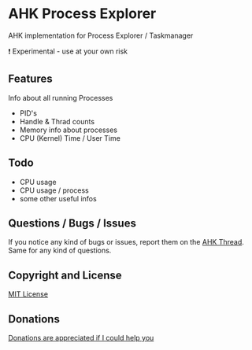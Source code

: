 # AHK Process Explorer
AHK implementation for Process Explorer / Taskmanager

:exclamation: Experimental - use at your own risk

## Features
Info about all running Processes
* PID's
* Handle & Thrad counts
* Memory info about processes
* CPU (Kernel) Time / User Time


## Todo
* CPU usage
* CPU usage / process
* some other useful infos


## Questions / Bugs / Issues
If you notice any kind of bugs or issues, report them on the [AHK Thread](https://autohotkey.com/boards/viewtopic.php?t=15943). Same for any kind of questions.


## Copyright and License
[MIT License](LICENSE)


## Donations
[Donations are appreciated if I could help you](https://www.paypal.me/smithz)